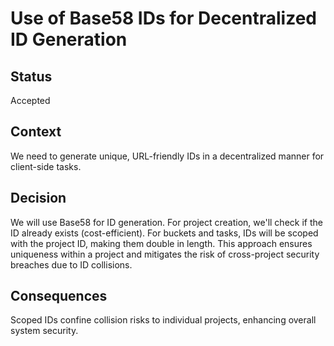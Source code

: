 # Use of Base58 IDs for Decentralized ID Generation

## Status

Accepted

## Context

We need to generate unique, URL-friendly IDs in a decentralized manner for client-side tasks.

## Decision

We will use Base58 for ID generation. For project creation, we'll check if the ID already exists (cost-efficient). For buckets and tasks, IDs will be scoped with the project ID, making them double in length. This approach ensures uniqueness within a project and mitigates the risk of cross-project security breaches due to ID collisions.

## Consequences

Scoped IDs confine collision risks to individual projects, enhancing overall system security.
